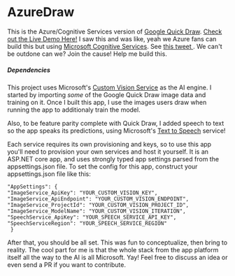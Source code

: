 # AzureDraw
This is the Azure/Cognitive Services version of [Google Quick Draw](https://quickdraw.withgoogle.com/#).   [Check out the Live Demo Here!](https://guessyourdoodle.azurewebsites.net/) I saw this and was like, yeah we Azure fans can build this but using  [Microsoft Cognitive Services](https://azure.microsoft.com/en-us/services/cognitive-services/).  See [this tweet ](https://twitter.com/PatrickGoode/status/1248373682163994626).  We can't be outdone can we?  Join the cause! Help me build this. 

##### Dependencies
This project uses Microsoft's [Custom Vision Service](https://www.customvision.ai/https://www.customvision.ai/) as the AI engine.  I started by importing *some* of the Google Quick Draw image data and training on it.  Once I built this app, I use the images users draw when running the app to additionaly train the model.

Also, to be feature parity complete with Quick Draw, I added speech to text so the app speaks its predictions, using Microsoft's [Text to Speech](https://azure.microsoft.com/en-us/services/cognitive-services/text-to-speech/) service!  


Each service requires its own provisioning and keys, so to use this app you'll need to provision your own services and host it yourself.  It is an ASP.NET core app, and uses strongly typed app settings parsed from the appsettings.json file.  To set the config for this app, construct your appsettings.json file like this:

    "AppSettings": {
    "ImageService_ApiKey": "YOUR_CUSTOM_VISION_KEY",
    "ImageService_ApiEndpoint": "YOUR_CUSTOM_VISION_ENDPOINT",
    "ImageService_ProjectId": "YOUR_CUSTOM_VISION_PROJECT_ID",
    "ImageService_ModelName": "YOUR_CUSTOM_VISION_ITERATION",
    "SpeechService_ApiKey": "YOUR_SPEECH_SERVICE_API_KEY",
    "SpeechServiceRegion": "YOUR_SPEECH_SERVICE_REGION"
     }

After that, you should be all set.  This was fun to conceptualize, then bring to reality.  The cool part for me is that the whole stack from the app platform itself all the way to the AI is all Microsoft.  Yay! Feel free to discuss an idea or even send a PR if you want to contribute.  

